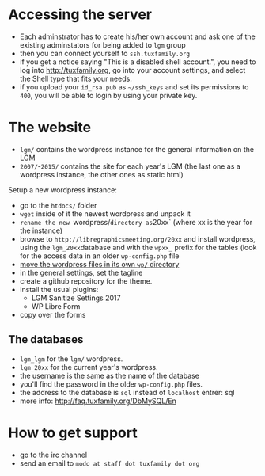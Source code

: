 # Accessing the server

- Each adminstrator has to create his/her own account and ask one of the existing adminstators for being added to `lgm` group
- then you can connect yourself to `ssh.tuxfamily.org`
- if you get a notice saying "This is a disabled shell account.", you need to log into http://tuxfamily.org, go into your account settings, and select the Shell type that fits your needs.
- if you upload your `id_rsa.pub` as `~/ssh_keys` and set its permissions to `400`, you will be able to login by using your private key.

# The website

- `lgm/` contains the wordpress instance for the general information on the LGM
- `2007/`-`2015/` contains the site for each year's LGM (the last one as a wordpress instance, the other ones as static html)

Setup a new wordpress instance:

- go to the `htdocs/` folder
- `wget` inside of it the newest wordpress and unpack it
- `rename the new `wordpress/` directory as `20xx` (where xx is the year for the instance)
- browse to `http://libregraphicsmeeting.org/20xx` and install wordpress, using the `lgm_20xx`database and with the `wpxx_` prefix for the tables (look for the access data in an older `wp-config.php` file
- [move the wordpress files in its own `wp/` directory](https://codex.wordpress.org/Giving_WordPress_Its_Own_Directory#Method_II_.28With_URL_change.29)
- in the general settings, set the tagline
- create a github repository for the theme.
- install the usual plugins:
  - LGM Sanitize Settings 2017
  - WP Libre Form
- copy over the forms

## The databases

- `lgm_lgm` for the `lgm/` wordpress.
- `lgm_20xx` for the current year's wordpress.
- the username is the same as the name of the database
- you'll find the password in the older `wp-config.php` files.
- the address to the database is `sql` instead of `localhost` entrer: sql
- more info: <http://faq.tuxfamily.org/DbMySQL/En>

# How to get support

- go to the irc channel
- send an email to `modo at staff dot tuxfamily dot org`
